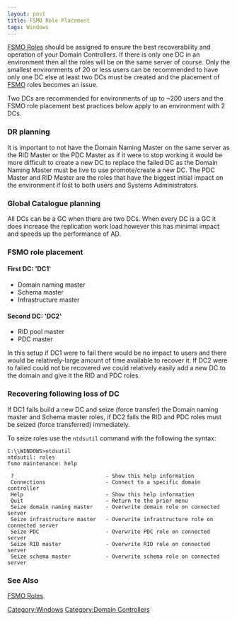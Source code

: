 ```yaml
---
layout: post 
title: FSMO Role Placement
tags: Windows
---
```


[FSMO Roles](FSMO_Roles "wikilink") should be assigned to ensure the
best recoverability and operation of your Domain Controllers. If there
is only one DC in an environment then all the roles will be on the same
server of course. Only the smallest environments of 20 or less users can
be recommended to have only one DC else at least two DCs must be created
and the placement of [FSMO](FSMO_Roles "wikilink") roles becomes an
issue.

Two DCs are recommended for environments of up to \~200 users and the
FSMO role placement best practices below apply to an environment with 2
DCs.

### DR planning

It is important to not have the Domain Naming Master on the same server
as the RID Master or the PDC Master as if it were to stop working it
would be more difficult to create a new DC to replace the failed DC as
the Domain Naming Master must be live to use promote/create a new DC.
The PDC Master and RID Master are the roles that have the biggest
initial impact on the environment if lost to both users and Systems
Administrators.

### Global Catalogue planning

All DCs can be a GC when there are two DCs. When every DC is a GC it
does increase the replication work load however this has minimal impact
and speeds up the performance of AD.

### FSMO role placement

#### First DC: \'DC1\'

-   Domain naming master
-   Schema master
-   Infrastructure master

#### Second DC: \'DC2\'

-   RID pool master
-   PDC master

In this setup if DC1 were to fail there would be no impact to users and
there would be relatively-large amount of time available to recover it.
If DC2 were to failed could not be recovered we could relatively easily
add a new DC to the domain and give it the RID and PDC roles.

### Recovering following loss of DC

If DC1 fails build a new DC and seize (force transfer) the Domain naming
master and Schema master roles, if DC2 fails the RID and PDC roles must
be seized (force transferred) immediately.

To seize roles use the `ntdsutil` command with the following the syntax:

    C:\\WINDOWS>ntdsutil
    ntdsutil: roles
    fsmo maintenance: help

     ?                             - Show this help information
     Connections                   - Connect to a specific domain controller
     Help                          - Show this help information
     Quit                          - Return to the prior menu
     Seize domain naming master    - Overwrite domain role on connected server
     Seize infrastructure master   - Overwrite infrastructure role on connected server
     Seize PDC                     - Overwrite PDC role on connected server
     Seize RID master              - Overwrite RID role on connected server
     Seize schema master           - Overwrite schema role on connected server

### See Also

[FSMO Roles](FSMO_Roles "wikilink")

[Category:Windows](Category:Windows "wikilink") [Category:Domain
Controllers](Category:Domain_Controllers "wikilink")
